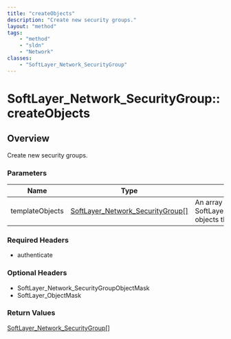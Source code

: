```yaml
---
title: "createObjects"
description: "Create new security groups."
layout: "method"
tags:
    - "method"
    - "sldn"
    - "Network"
classes:
    - "SoftLayer_Network_SecurityGroup"
---
```

# SoftLayer_Network_SecurityGroup::createObjects
## Overview 
Create new security groups.

### Parameters 
|Name | Type | Description |
| --- | --- | --- |
|templateObjects| <a href='/reference/datatypes/SoftLayer_Network_SecurityGroup'>SoftLayer_Network_SecurityGroup[] </a>| An array of SoftLayer_Network_SecurityGroup objects that you wish to create.|


### Required Headers
* authenticate

### Optional Headers
* SoftLayer_Network_SecurityGroupObjectMask
* SoftLayer_ObjectMask

### Return Values
<a href='/reference/datatypes/SoftLayer_Network_SecurityGroup'>SoftLayer_Network_SecurityGroup[] </a>
